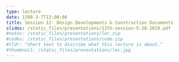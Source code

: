 ```yaml
---
type: lecture
date: 1398-3-7T13:00:00
title: Session 12- Design Developments & Construction Documents
slides: /static_files/presentations/12th-session-5-28-2019.pdf
#notes: /static_files/presentations/lec.zip
#codes: /static_files/presentations/code.zip
#tldr: "Short text to discribe what this lecture is about."
#thumbnail: /static_files/presentations/lec.jpg
---
```

